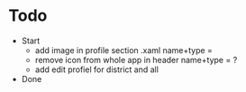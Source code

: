 



# Todo 

* Start 
	* add image in profile section .xaml name+type =
	* remove icon from whole app in header name+type = ?
	* add edit profiel for district and all 
* Done

